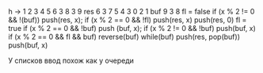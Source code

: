 h -> 1 2 3 4 5 6 3 8 3 9
res 6 3 7 5 4 3 0 2 1 
buf 9 3 8
fl = false
if (x % 2 != 0 && !(buf))
	push(res, x);
if (x % 2 == 0 && !fl)
	push(res, x)
	push(res, 0)
	fl = true
if (x % 2 == 0 && !buf)
	push (buf, x);
if (x % 2 != 0 && !buf)
	push(buf, x)
if (x % 2 == 0 && fl && buf)
	reverse(buf)
	while(buf)
		push(res, pop(buf))
	push(buf, x)

У списков ввод похож как у очереди
